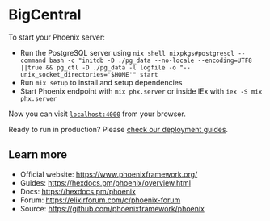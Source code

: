 # BigCentral

To start your Phoenix server:

  * Run the PostgreSQL server using `nix shell nixpkgs#postgresql --command bash -c "initdb -D ./pg_data --no-locale --encoding=UTF8 ||true && pg_ctl -D ./pg_data -l logfile -o "--unix_socket_directories='$HOME'" start`
  * Run `mix setup` to install and setup dependencies
  * Start Phoenix endpoint with `mix phx.server` or inside IEx with `iex -S mix phx.server`

Now you can visit [`localhost:4000`](http://localhost:4000) from your browser.

Ready to run in production? Please [check our deployment guides](https://hexdocs.pm/phoenix/deployment.html).

## Learn more

  * Official website: https://www.phoenixframework.org/
  * Guides: https://hexdocs.pm/phoenix/overview.html
  * Docs: https://hexdocs.pm/phoenix
  * Forum: https://elixirforum.com/c/phoenix-forum
  * Source: https://github.com/phoenixframework/phoenix

